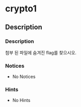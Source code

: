 # crypto1

## Description

### Description

첨부 된 파일에 숨겨진 flag를 찾으시오.

### Notices

* No Notices

### Hints

* No Hints


